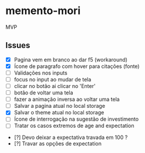 # memento-mori
MVP


## Issues

- [x] Pagina vem em branco ao dar f5 (workaround)
- [x] Ícone de paragrafo com hover para citações (fonte)
- [ ] Validações nos inputs
- [ ] focus no input ao mudar de tela
- [ ] clicar no botão ai clicar no 'Enter'
- [ ] botão de voltar uma tela
- [ ] fazer a animação inversa ao voltar uma tela
- [ ] Salvar a pagina atual no local storage
- [x] Salvar o theme atual no local storage
- [ ] Ícone de interrogação na sugestão de investimento
- [ ] Tratar os casos extremos de age and expectation
- [?] Devo deixar a expectativa travada em 100 ?
- [?] Travar as opções de expectation
